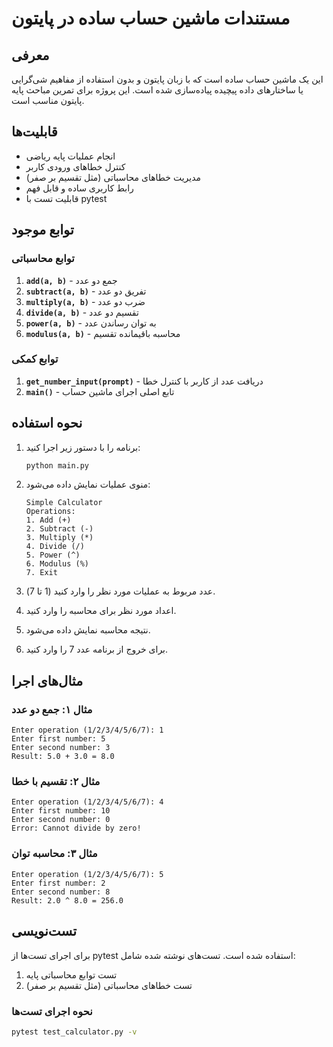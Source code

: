 # مستندات ماشین حساب ساده در پایتون



## معرفی
این یک ماشین حساب ساده است که با زبان پایتون و بدون استفاده از مفاهیم شی‌گرایی یا ساختارهای داده پیچیده پیاده‌سازی شده است. این پروژه برای تمرین مباحث پایه پایتون مناسب است.

## قابلیت‌ها
- انجام عملیات پایه ریاضی
- کنترل خطاهای ورودی کاربر
- مدیریت خطاهای محاسباتی (مثل تقسیم بر صفر)
- رابط کاربری ساده و قابل فهم
- قابلیت تست با pytest

## توابع موجود

### توابع محاسباتی
1. **`add(a, b)`** - جمع دو عدد
2. **`subtract(a, b)`** - تفریق دو عدد
3. **`multiply(a, b)`** - ضرب دو عدد
4. **`divide(a, b)`** - تقسیم دو عدد
5. **`power(a, b)`** - به توان رساندن عدد
6. **`modulus(a, b)`** - محاسبه باقیمانده تقسیم

### توابع کمکی
1. **`get_number_input(prompt)`** - دریافت عدد از کاربر با کنترل خطا
2. **`main()`** - تابع اصلی اجرای ماشین حساب

## نحوه استفاده

1. برنامه را با دستور زیر اجرا کنید:
   ```bash
   python main.py
   ```

2. منوی عملیات نمایش داده می‌شود:
   ```
   Simple Calculator
   Operations:
   1. Add (+)
   2. Subtract (-)
   3. Multiply (*)
   4. Divide (/)
   5. Power (^)
   6. Modulus (%)
   7. Exit
   ```

3. عدد مربوط به عملیات مورد نظر را وارد کنید (1 تا 7).

4. اعداد مورد نظر برای محاسبه را وارد کنید.

5. نتیجه محاسبه نمایش داده می‌شود.

6. برای خروج از برنامه عدد 7 را وارد کنید.

## مثال‌های اجرا

### مثال ۱: جمع دو عدد
```
Enter operation (1/2/3/4/5/6/7): 1
Enter first number: 5
Enter second number: 3
Result: 5.0 + 3.0 = 8.0
```

### مثال ۲: تقسیم با خطا
```
Enter operation (1/2/3/4/5/6/7): 4
Enter first number: 10
Enter second number: 0
Error: Cannot divide by zero!
```

### مثال ۳: محاسبه توان
```
Enter operation (1/2/3/4/5/6/7): 5
Enter first number: 2
Enter second number: 8
Result: 2.0 ^ 8.0 = 256.0
```

## تست‌نویسی

برای اجرای تست‌ها از pytest استفاده شده است. تست‌های نوشته شده شامل:

1. تست توابع محاسباتی پایه
2. تست خطاهای محاسباتی (مثل تقسیم بر صفر)

### نحوه اجرای تست‌ها
```bash
pytest test_calculator.py -v
```



